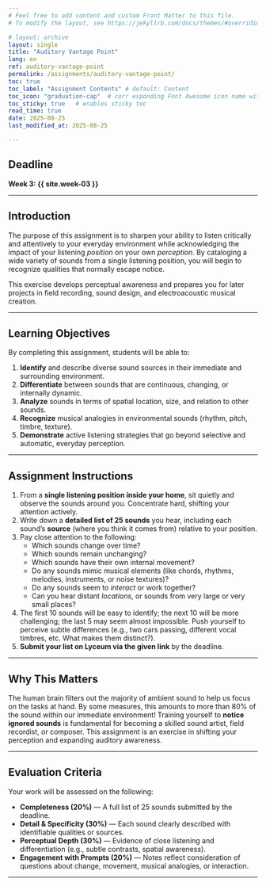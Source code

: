 ```yaml
---
# Feel free to add content and custom Front Matter to this file.
# To modify the layout, see https://jekyllrb.com/docs/themes/#overriding-theme-defaults

# layout: archive   
layout: single   
title: "Auditory Vantage Point"   
lang: en   
ref: auditory-vantage-point    
permalink: /assignments/auditory-vantage-point/   
toc: true  
toc_label: "Assignment Contents" # default: Content
toc_icon: "graduation-cap"  # corr esponding Font Awesome icon name without the "fa" prefix
toc_sticky: true   # enables sticky toc  
read_time: true  
date: 2025-08-25  
last_modified_at: 2025-08-25  

---
```

<!-- 
## Deadline: Week 3: {{ site.week-03 }}  

### What To Do   

Write down **a detailed list of 25 sounds** documenting what you hear by following the guidelines below.  

**Send me an email** with your list by the deadline.     

### How to Do It     

From a single listening position inside your home, sit quietly and observe the sounds around you.   

Concentrate hard, shifting your attention actively.  

Try as best as you can to **identify each sound** and **identify its “source” (where the sound comes from)** relative to your listening position. 

#### Consider the following...     

* Which sounds seem to _change over time?_  
* Which sounds are _unchanging?_     
* Which sounds have their own _internal movement?_     
* Do any of your sounds _mimic musical elements?_ Chords, arpeggios, melodies, rhythms, instruments, white noise?   
* Do any of your sounds seem to be _working together?_     
* Can you hear _distant locations?_    
* Are any of the sounds from very _large sources? Very small?_      

Feel free to make notes on any observations that answer these questions or others that interest you, but don't feel obligated to write too much!  

Identifying the first 10 sounds will be easy. After that, the next 10 will get progressively more difficult, and the last 5 will be almost impossible. Push yourself... For example, if you hear 2 cars go by, what makes each of them sound different? If it's the sound of people talking, ignore the words and describe the sound of their voices.  

### Why Do This??  

**The human brain ignores more than 80% of the sounds around us.**  

It does this in order to focus on a single task at hand.  

That means **becoming an expert listener** is all about learning to actively turn on + off this **selective perception**.  

* * *    -->

## Deadline  
**Week 3: {{ site.week-03 }}**  

---

## Introduction  
The purpose of this assignment is to sharpen your ability to listen critically and attentively to your everyday environment while acknowledging the impact of your listening _position_ on your own _perception_. By cataloging a wide variety of sounds from a single listening position, you will begin to recognize qualities that normally escape notice.  

This exercise develops perceptual awareness and prepares you for later projects in field recording, sound design, and electroacoustic musical creation.  

---

## Learning Objectives  
By completing this assignment, students will be able to:  
1. **Identify** and describe diverse sound sources in their immediate and surrounding environment.  
2. **Differentiate** between sounds that are continuous, changing, or internally dynamic.  
3. **Analyze** sounds in terms of spatial location, size, and relation to other sounds.  
4. **Recognize** musical analogies in environmental sounds (rhythm, pitch, timbre, texture).  
5. **Demonstrate** active listening strategies that go beyond selective and automatic, everyday perception.  

---

## Assignment Instructions  

1. From a **single listening position inside your home**, sit quietly and observe the sounds around you. Concentrate hard, shifting your attention actively.  
2. Write down a **detailed list of 25 sounds** you hear, including each sound’s **source** (where you think it comes from) relative to your position.  
3. Pay close attention to the following:  
   - Which sounds change over time?  
   - Which sounds remain unchanging?  
   - Which sounds have their own internal movement?  
   - Do any sounds mimic musical elements (like chords, rhythms, melodies, instruments, or noise textures)?  
   - Do any sounds seem to _interact_ or work together?  
   - Can you hear distant _locations_, or sounds from very large or very small places?  
4. The first 10 sounds will be easy to identify; the next 10 will be more challenging; the last 5 may seem almost impossible. Push yourself to perceive subtle differences (e.g., two cars passing, different vocal timbres, etc. What makes them distinct?).  
5. **Submit your list on Lyceum via the given link** by the deadline.  

---

## Why This Matters  
The human brain filters out the majority of ambient sound to help us focus on the tasks at hand. By some measures, this amounts to more than 80% of the sound within our immediate environment! Training yourself to **notice ignored sounds** is fundamental for becoming a skilled sound artist, field recordist, or composer. This assignment is an exercise in shifting your perception and expanding auditory awareness.  

---

## Evaluation Criteria  
Your work will be assessed on the following:  
- **Completeness (20%)** — A full list of 25 sounds submitted by the deadline.  
- **Detail & Specificity (30%)** — Each sound clearly described with identifiable qualities or sources.  
- **Perceptual Depth (30%)** — Evidence of close listening and differentiation (e.g., subtle contrasts, spatial awareness).  
- **Engagement with Prompts (20%)** — Notes reflect consideration of questions about change, movement, musical analogies, or interaction.  

---
